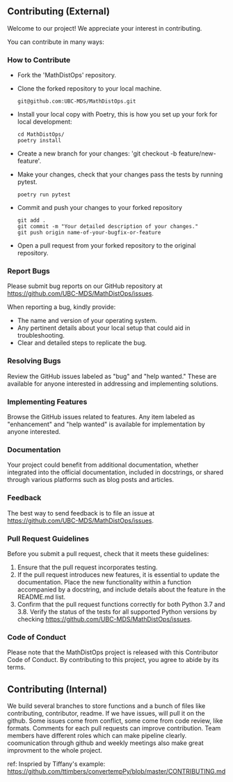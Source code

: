## Contributing (External)

Welcome to our project! We appreciate your interest in contributing.

You can contribute in many ways:

### How to Contribute

- Fork the 'MathDistOps' repository.

- Clone the forked repository to your local machine.
  
	```
	git@github.com:UBC-MDS/MathDistOps.git
	```

- Install your local copy with Poetry, this is how you set up your fork for local development:

    ``` 
    cd MathDistOps/
    poetry install
    ```

- Create a new branch for your changes: 'git checkout -b feature/new-feature'.

- Make your changes, check that your changes pass the tests by running pytest.

    ```
    poetry run pytest
    ```

- Commit and push your changes to your forked repository

    ```
    git add .
    git commit -m "Your detailed description of your changes."
    git push origin name-of-your-bugfix-or-feature
    ```

- Open a pull request from your forked repository to the original repository.

### Report Bugs

Please submit bug reports on our GitHub repository at https://github.com/UBC-MDS/MathDistOps/issues.

When reporting a bug, kindly provide:

- The name and version of your operating system.
- Any pertinent details about your local setup that could aid in troubleshooting.
- Clear and detailed steps to replicate the bug.

### Resolving Bugs

Review the GitHub issues labeled as "bug" and "help wanted." These are available for anyone interested in addressing and implementing solutions.

### Implementing Features

Browse the GitHub issues related to features. Any item labeled as "enhancement" and "help wanted" is available for implementation by anyone interested.

### Documentation

Your project could benefit from additional documentation, whether integrated into the official documentation, included in docstrings, or shared through various platforms such as blog posts and articles.

### Feedback

The best way to send feedback is to file an issue at https://github.com/UBC-MDS/MathDistOps/issues.


### Pull Request Guidelines
Before you submit a pull request, check that it meets these guidelines:

1. Ensure that the pull request incorporates testing.
2. If the pull request introduces new features, it is essential to update the documentation. Place the new functionality within a function accompanied by a docstring, and include details about the feature in the README.md list.
3. Confirm that the pull request functions correctly for both Python 3.7 and 3.8. Verify the status of the tests for all supported Python versions by checking https://github.com/UBC-MDS/MathDistOps/issues.


### Code of Conduct
Please note that the MathDistOps project is released with this Contributor Code of Conduct. By contributing to this project, you agree to abide by its terms.

## Contributing (Internal)

We build several branches to store functions and a bunch of files like contributing, contributor, readme. If we have issues, will pull it on the github. Some issues come from conflict, some come from code review, like formats. Comments for each pull requests can improve contribution. Team members have different roles which can make pipeline clearly. coomunication through github and weekly meetings also make great improvment to the whole project. 

ref: Inspried by Tiffany's example: https://github.com/ttimbers/convertempPy/blob/master/CONTRIBUTING.md


